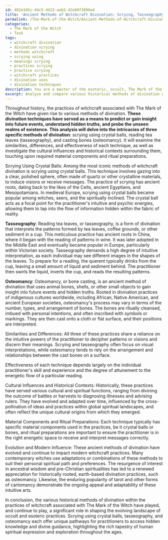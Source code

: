 ```yaml
---
id: 482e165c-44c5-4423-aab2-42e60f3896a4
title: 'Ancient Methods of Witchcraft Divination: Scrying, Tasseography, and Osteomancy'
permalink: /The-Mark-of-the-Witch/Ancient-Methods-of-Witchcraft-Divination-Scrying-Tasseography-and-Osteomancy/
categories:
  - The Mark of the Witch
  - Task
tags:
  - witchcraft divination
  - divination scrying
  - methods witchcraft
  - scrying using
  - meanings scrying
  - practices scrying
  - practice scrying
  - witchcraft practices
  - divination uses
  - divination techniques
description: You are a master of the esoteric, occult, The Mark of the Witch, you complete tasks to the absolute best of your ability, no matter if you think you were not trained to do the task specifically, you will attempt to do it anyways, since you have performed the tasks you are given with great mastery, accuracy, and deep understanding of what is requested. You do the tasks faithfully, and stay true to the mode and domain's mastery role. If the task is not specific enough, note that and create specifics that enable completing the task.
excerpt: Analyze and compare various historical methods of divination within the practices of witchcraft associated with The Mark of the Witch, addressing the similarities, differences, and effectiveness of each technique. Delve into the intricacies of at least three specific methods, such as scrying using crystal balls, reading tea leaves or tasseography, and casting bones as part of the osteomancy practice. Furthermore, examine the cultural influences and historical contexts surrounding these methods, as well as any material components or ritual preparations that may be required. Additionally, explore how these divination techniques may have evolved over time and their potential influences on modern witchcraft practices.
---
```

Throughout history, the practices of witchcraft associated with The Mark of the Witch have given rise to various methods of divination. **These divination techniques have served as a means to predict or gain insight into future events, understand hidden truths, and probe the unseen realms of existence. This analysis will delve into the intricacies of three specific methods of divination**: scrying using crystal balls, reading tea leaves (tasseography), and casting bones (osteomancy). It will examine the similarities, differences, and effectiveness of each technique, as well as investigate the cultural influences and historical contexts surrounding them, touching upon required material components and ritual preparations.

Scrying Using Crystal Balls:
Among the most iconic methods of witchcraft divination is scrying using crystal balls. This technique involves gazing into a clear, polished sphere, often made of quartz or other crystalline materials, to induce visions or receive messages. The practice of scrying has ancient roots, dating back to the likes of the Celts, ancient Egyptians, and Mesopotamians. In medieval Europe, scrying using crystal balls became popular among witches, seers, and the spiritually inclined. The crystal ball acts as a focal point for the practitioner's intuitive and psychic energies, allowing them to tap into the flow of information hidden within the fabric of reality.

**Tasseography**:
Reading tea leaves, or tasseography, is a form of divination that interprets the patterns formed by tea leaves, coffee grounds, or other sediment in a cup. This meticulous practice has ancient roots in China, where it began with the reading of patterns in wine. It was later adopted in the Middle East and eventually became popular in Europe, particularly within Victorian society. Tasseography demands a high degree of intuitive interpretation, as each individual may see different images in the shapes of the leaves. To prepare for a reading, the querent typically drinks from the cup, leaving a small amount of liquid and sediment behind. The practitioner then swirls the liquid, inverts the cup, and reads the resulting patterns.

**Osteomancy**:
Osteomancy, or bone casting, is an ancient method of divination that uses animal bones, shells, or other small objects to gain insight into future events and hidden truths. Rooted in divination practices of indigenous cultures worldwide, including African, Native American, and ancient European societies, osteomancy's process may vary in terms of the number, types, and arrangement of bones. The bones are ritually cleansed, imbued with personal intentions, and often inscribed with symbols or markings. They are then cast onto a cloth or flat surface, and their positions are interpreted.

Similarities and Differences:
All three of these practices share a reliance on the intuitive powers of the practitioner to decipher patterns or visions and discern their meanings. Scrying and tasseography often focus on visual interpretations, while osteomancy tends to rely on the arrangement and relationships between the cast bones on a surface.

Effectiveness of each technique depends largely on the individual practitioner's skill and experience and the degree of attunement to the energetic flow of a particular reading.

Cultural Influences and Historical Contexts:
Historically, these practices have served various cultural and spiritual functions, ranging from divining the outcome of battles or harvests to diagnosing illnesses and advising rulers. They have evolved and adapted over time, influenced by the cross-pollination of ideas and practices within global spiritual landscapes, and often reflect the unique cultural origins from which they emerged.

Material Components and Ritual Preparations:
Each technique typically has specific material components used in the practices, be it crystal balls or bones, and ritual preparations are important to ensure the practitioner is in the right energetic space to receive and interpret messages correctly.

Evolution and Modern Influence:
These ancient methods of divination have evolved and continue to impact modern witchcraft practices. Many contemporary witches use adaptations or combinations of these methods to suit their personal spiritual path and preferences. The resurgence of interest in ancestral wisdom and pre-Christian spiritualities has led to a renewed appreciation for historically rooted, earth-based divination practices, such as osteomancy. Likewise, the enduring popularity of tarot and other forms of cartomancy demonstrate the ongoing appeal and adaptability of these intuitive arts.

In conclusion, the various historical methods of divination within the practices of witchcraft associated with The Mark of the Witch have played, and continue to play, a significant role in shaping the evolving landscape of occult and esoteric practices. Scrying using crystal balls, tasseography, and osteomancy each offer unique pathways for practitioners to access hidden knowledge and divine guidance, highlighting the rich tapestry of human spiritual expression and exploration throughout the ages.
